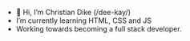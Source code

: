 - 👋 Hi, I’m Christian Dike (/dee-kay/)
- I’m currently learning HTML, CSS and JS
- Working towards becoming a full stack developer.

<!---
Christiandike/Christiandike is a ✨ special ✨ repository because its `README.md` (this file) appears on your GitHub profile.
You can click the Preview link to take a look at your changes.
--->
